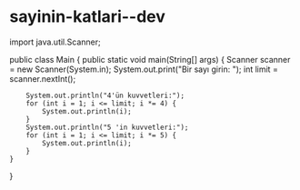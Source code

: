 # sayinin-katlari--dev
import java.util.Scanner;

public class Main {
    public static void main(String[] args) {
        Scanner scanner = new Scanner(System.in);
        System.out.print("Bir sayı girin: ");
        int limit = scanner.nextInt();

        System.out.println("4'ün kuvvetleri:");
        for (int i = 1; i <= limit; i *= 4) {
            System.out.println(i);
        }
        System.out.println("5 'in kuvvetleri:");
        for (int i = 1; i <= limit; i *= 5) {
            System.out.println(i);
        }
    }
}
